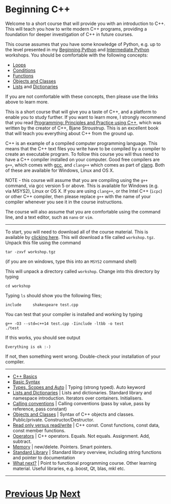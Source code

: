 
# Beginning C++

Welcome to a short course that will provide you with an introduction to C++. This will teach you how
to write modern C++ programs, providing a foundation for deeper investigation of C++
in future courses.

This course assumes that you have some knowledge of Python, e.g. up to the level presented
in my [Beginning Python](../beginning_python) and [Intermediate Python](../intermediate_python) workshops. You should be comfortable with
the following concepts:

* [Loops](../beginning_python/loops.md)
* [Conditions](../beginning_python/conditions.md)
* [Functions](../intermediate_python/functions.md)
* [Objects and Classes](../intermediate_python/objects.md)
* [Lists](../intermediate_python/lists.md) and [Dictionaries](../intermediate_python/dictionaries.md)

If you are not comfortable with these concepts, then please use the links above to learn more.

This is a short course that will give you a taste of C++, and a platform to enable you to 
study further. If you want to learn more, I strongly recommend that you read
[Programming: Principles and Practice using C++](https://www.amazon.co.uk/Programming-Principles-Practice-Using-C/dp/0321992784/ref=sr_1_2?ie=UTF8&qid=1508752825&sr=8-2&keywords=c%2B%2B+stroustrup), which was written by the
creator of C++, Bjane Stroustrup. This is an excellent book that will teach you everything
about C++ from the ground up.

C++ is an example of a compiled computer programming language. This means that the C++ text files you write have
to be compiled by a compiler to create an executable program. To follow this course you will thus need to have
a C++ compiler installed on your computer. Good free compilers are `g++`, which comes with [gcc](https://gcc.gnu.org/gcc-6/),
and `clang++` which comes as part of [clang](http://releases.llvm.org/download.html). Both of these are
available for Windows, Linux and OS X.

NOTE - this course will assume that you are compiling using the
`g++` command, via gcc version 5 or above.
This is available for Windows (e.g. via MSYS2), Linux or OS X. If you are using `clang++`, or the Intel C++ (`icpc`) or other C++ compiler, then please replace `g++` with the name of your compiler whenever you see it in the course instructions.

The course will also assume that you are comfortable using the command line, and a text editor, such as `nano` or `vim`. 

***

To start, you will need to download all of the course material. This
is available by [clicking here](https://github.com/chryswoods/siremol.org/raw/master/chryswoods.com/parallel_c%2B%2B/workshop.tgz). This will download a file called `workshop.tgz`. Unpack this file using the command

```
tar -zxvf workshop.tgz
```

(if you are on windows, type this into an `MSYS2` command shell)

This will unpack a directory called `workshop`. Change into this directory
by typing

```
cd workshop
```

Typing `ls` should show you the following files;

```
include     shakespeare test.cpp
```

You can test that your compiler is installed and working
by typing

```
g++ -O3 --std=c++14 test.cpp -Iinclude -ltbb -o test
./test
```

If this works, you should see output

```
Everything is ok :-)
```

If not, then something went wrong. Double-check your installation of your compiler.

***

* [C++ Basics](basics.md)
* [Basic Syntax](syntax.md)
* [Types, Scopes and Auto](typing.md) | Typing (strong typed). Auto keyword
* [Lists and Dictionaries](lists.md) | Lists and dictionaries. Standard library and namespace introduction. Iterators over containers. Initialisers.
* [Calling conventions](calling.md) | Calling conventions (pass by value, pass by reference, pass constant)
* [Objects and Classes](objects.md) | Syntax of C++ objects and classes. Public/private. Constructor/Destructor.
* [Read only versus read/write](const.md) | C++ const. Const functions, const data, const member functions.
* [Operators](operators.md) | C++ operators. Equals. Not equals. Assignment. Add, subtract.
* [Memory](memory.md) | new/delete. Pointers. Smart pointers.
* [Standard Library](std.md) | Standard library overview, including string functions and pointer to documentation
* [What next?](whatnext.md) | Point to functional programming course. Other learning material. Useful libraries, e.g. boost, Qt, blas, mkl etc.

***

# [Previous](../main/courses.md) [Up](../main/courses.md) [Next](basics.md)  
